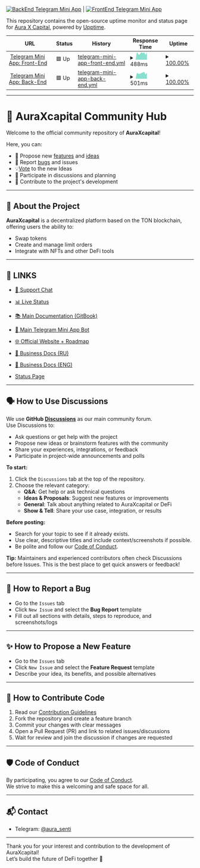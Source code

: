[![BackEnd Telegram Mini App](https://cronitor.io/badges/kziIRg/production/cQ70oUZu7-5MTfiTAZPV6_cgDD4.svg)](https://auraxterminal.cronitorstatus.com/) |
[![FrontEnd Telegram Mini App](https://cronitor.io/badges/Jo5pwY/production/DUwTi9FAkJjR3E5vEw0C9G4Vb5s.svg)](https://auraxterminal.cronitorstatus.com/)

This repository contains the open-source uptime monitor and status page for [Aura X Capital](https://status.auraxterminal.com), powered by [Upptime](https://github.com/upptime/upptime).

<!--start: status pages-->
<!-- This summary is generated by Upptime (https://github.com/upptime/upptime) -->
<!-- Do not edit this manually, your changes will be overwritten -->
<!-- prettier-ignore -->
| URL | Status | History | Response Time | Uptime |
| --- | ------ | ------- | ------------- | ------ |
| <img alt="" src="https://icons.duckduckgo.com/ip3/game-frontend-v2.auraxterminal.com.ico" height="13"> [Telegram Mini App: Front-End](https://game-frontend-v2.auraxterminal.com) | 🟩 Up | [telegram-mini-app-front-end.yml](https://github.com/AURA-x-CAPITAL/community/commits/HEAD/history/telegram-mini-app-front-end.yml) | <details><summary><img alt="Response time graph" src="./graphs/telegram-mini-app-front-end/response-time-week.png" height="20"> 488ms</summary><br><a href="https://status.auraxterminal.com/history/telegram-mini-app-front-end"><img alt="Response time 468" src="https://img.shields.io/endpoint?url=https%3A%2F%2Fraw.githubusercontent.com%2FAURA-x-CAPITAL%2Fcommunity%2FHEAD%2Fapi%2Ftelegram-mini-app-front-end%2Fresponse-time.json"></a><br><a href="https://status.auraxterminal.com/history/telegram-mini-app-front-end"><img alt="24-hour response time 393" src="https://img.shields.io/endpoint?url=https%3A%2F%2Fraw.githubusercontent.com%2FAURA-x-CAPITAL%2Fcommunity%2FHEAD%2Fapi%2Ftelegram-mini-app-front-end%2Fresponse-time-day.json"></a><br><a href="https://status.auraxterminal.com/history/telegram-mini-app-front-end"><img alt="7-day response time 488" src="https://img.shields.io/endpoint?url=https%3A%2F%2Fraw.githubusercontent.com%2FAURA-x-CAPITAL%2Fcommunity%2FHEAD%2Fapi%2Ftelegram-mini-app-front-end%2Fresponse-time-week.json"></a><br><a href="https://status.auraxterminal.com/history/telegram-mini-app-front-end"><img alt="30-day response time 480" src="https://img.shields.io/endpoint?url=https%3A%2F%2Fraw.githubusercontent.com%2FAURA-x-CAPITAL%2Fcommunity%2FHEAD%2Fapi%2Ftelegram-mini-app-front-end%2Fresponse-time-month.json"></a><br><a href="https://status.auraxterminal.com/history/telegram-mini-app-front-end"><img alt="1-year response time 468" src="https://img.shields.io/endpoint?url=https%3A%2F%2Fraw.githubusercontent.com%2FAURA-x-CAPITAL%2Fcommunity%2FHEAD%2Fapi%2Ftelegram-mini-app-front-end%2Fresponse-time-year.json"></a></details> | <details><summary><a href="https://status.auraxterminal.com/history/telegram-mini-app-front-end">100.00%</a></summary><a href="https://status.auraxterminal.com/history/telegram-mini-app-front-end"><img alt="All-time uptime 100.00%" src="https://img.shields.io/endpoint?url=https%3A%2F%2Fraw.githubusercontent.com%2FAURA-x-CAPITAL%2Fcommunity%2FHEAD%2Fapi%2Ftelegram-mini-app-front-end%2Fuptime.json"></a><br><a href="https://status.auraxterminal.com/history/telegram-mini-app-front-end"><img alt="24-hour uptime 100.00%" src="https://img.shields.io/endpoint?url=https%3A%2F%2Fraw.githubusercontent.com%2FAURA-x-CAPITAL%2Fcommunity%2FHEAD%2Fapi%2Ftelegram-mini-app-front-end%2Fuptime-day.json"></a><br><a href="https://status.auraxterminal.com/history/telegram-mini-app-front-end"><img alt="7-day uptime 100.00%" src="https://img.shields.io/endpoint?url=https%3A%2F%2Fraw.githubusercontent.com%2FAURA-x-CAPITAL%2Fcommunity%2FHEAD%2Fapi%2Ftelegram-mini-app-front-end%2Fuptime-week.json"></a><br><a href="https://status.auraxterminal.com/history/telegram-mini-app-front-end"><img alt="30-day uptime 100.00%" src="https://img.shields.io/endpoint?url=https%3A%2F%2Fraw.githubusercontent.com%2FAURA-x-CAPITAL%2Fcommunity%2FHEAD%2Fapi%2Ftelegram-mini-app-front-end%2Fuptime-month.json"></a><br><a href="https://status.auraxterminal.com/history/telegram-mini-app-front-end"><img alt="1-year uptime 100.00%" src="https://img.shields.io/endpoint?url=https%3A%2F%2Fraw.githubusercontent.com%2FAURA-x-CAPITAL%2Fcommunity%2FHEAD%2Fapi%2Ftelegram-mini-app-front-end%2Fuptime-year.json"></a></details>
| <img alt="" src="https://icons.duckduckgo.com/ip3/game-backend-v2.auraxterminal.com.ico" height="13"> [Telegram Mini App: Back-End](https://game-backend-v2.auraxterminal.com/docs) | 🟩 Up | [telegram-mini-app-back-end.yml](https://github.com/AURA-x-CAPITAL/community/commits/HEAD/history/telegram-mini-app-back-end.yml) | <details><summary><img alt="Response time graph" src="./graphs/telegram-mini-app-back-end/response-time-week.png" height="20"> 501ms</summary><br><a href="https://status.auraxterminal.com/history/telegram-mini-app-back-end"><img alt="Response time 476" src="https://img.shields.io/endpoint?url=https%3A%2F%2Fraw.githubusercontent.com%2FAURA-x-CAPITAL%2Fcommunity%2FHEAD%2Fapi%2Ftelegram-mini-app-back-end%2Fresponse-time.json"></a><br><a href="https://status.auraxterminal.com/history/telegram-mini-app-back-end"><img alt="24-hour response time 432" src="https://img.shields.io/endpoint?url=https%3A%2F%2Fraw.githubusercontent.com%2FAURA-x-CAPITAL%2Fcommunity%2FHEAD%2Fapi%2Ftelegram-mini-app-back-end%2Fresponse-time-day.json"></a><br><a href="https://status.auraxterminal.com/history/telegram-mini-app-back-end"><img alt="7-day response time 501" src="https://img.shields.io/endpoint?url=https%3A%2F%2Fraw.githubusercontent.com%2FAURA-x-CAPITAL%2Fcommunity%2FHEAD%2Fapi%2Ftelegram-mini-app-back-end%2Fresponse-time-week.json"></a><br><a href="https://status.auraxterminal.com/history/telegram-mini-app-back-end"><img alt="30-day response time 482" src="https://img.shields.io/endpoint?url=https%3A%2F%2Fraw.githubusercontent.com%2FAURA-x-CAPITAL%2Fcommunity%2FHEAD%2Fapi%2Ftelegram-mini-app-back-end%2Fresponse-time-month.json"></a><br><a href="https://status.auraxterminal.com/history/telegram-mini-app-back-end"><img alt="1-year response time 476" src="https://img.shields.io/endpoint?url=https%3A%2F%2Fraw.githubusercontent.com%2FAURA-x-CAPITAL%2Fcommunity%2FHEAD%2Fapi%2Ftelegram-mini-app-back-end%2Fresponse-time-year.json"></a></details> | <details><summary><a href="https://status.auraxterminal.com/history/telegram-mini-app-back-end">100.00%</a></summary><a href="https://status.auraxterminal.com/history/telegram-mini-app-back-end"><img alt="All-time uptime 100.00%" src="https://img.shields.io/endpoint?url=https%3A%2F%2Fraw.githubusercontent.com%2FAURA-x-CAPITAL%2Fcommunity%2FHEAD%2Fapi%2Ftelegram-mini-app-back-end%2Fuptime.json"></a><br><a href="https://status.auraxterminal.com/history/telegram-mini-app-back-end"><img alt="24-hour uptime 100.00%" src="https://img.shields.io/endpoint?url=https%3A%2F%2Fraw.githubusercontent.com%2FAURA-x-CAPITAL%2Fcommunity%2FHEAD%2Fapi%2Ftelegram-mini-app-back-end%2Fuptime-day.json"></a><br><a href="https://status.auraxterminal.com/history/telegram-mini-app-back-end"><img alt="7-day uptime 100.00%" src="https://img.shields.io/endpoint?url=https%3A%2F%2Fraw.githubusercontent.com%2FAURA-x-CAPITAL%2Fcommunity%2FHEAD%2Fapi%2Ftelegram-mini-app-back-end%2Fuptime-week.json"></a><br><a href="https://status.auraxterminal.com/history/telegram-mini-app-back-end"><img alt="30-day uptime 100.00%" src="https://img.shields.io/endpoint?url=https%3A%2F%2Fraw.githubusercontent.com%2FAURA-x-CAPITAL%2Fcommunity%2FHEAD%2Fapi%2Ftelegram-mini-app-back-end%2Fuptime-month.json"></a><br><a href="https://status.auraxterminal.com/history/telegram-mini-app-back-end"><img alt="1-year uptime 100.00%" src="https://img.shields.io/endpoint?url=https%3A%2F%2Fraw.githubusercontent.com%2FAURA-x-CAPITAL%2Fcommunity%2FHEAD%2Fapi%2Ftelegram-mini-app-back-end%2Fuptime-year.json"></a></details>

<!--end: status pages-->

---

# 🌟 AuraXcapital Community Hub

Welcome to the official community repository of **AuraXcapital**!

Here, you can:

- 📌 Propose new [features](https://github.com/AURA-x-CAPITAL/community/issues/2) and [ideas](https://github.com/AURA-x-CAPITAL/community/discussions/categories/ideas)
- 🐞 Report [bugs](https://github.com/AURA-x-CAPITAL/community/issues/1) and issues
- 💡[Vote](https://github.com/AURA-x-CAPITAL/community/discussions/categories/ideas) to the new Ideas
- 💬 Participate in discussions and planning
- 🤝 Contribute to the project's development

---

## 🚀 About the Project

**AuraXcapital** is a decentralized platform based on the TON blockchain, offering users the ability to:

- Swap tokens
- Create and manage limit orders
- Integrate with NFTs and other DeFi tools

---

## 🔗 LINKS

- [💬 Support Chat](https://t.me/aura_senti)
- [📊 Live Status](https://auraxterminal.cronitorstatus.com/)

- [📚 Main Documentation (GitBook)](https://auraxcapital-1.gitbook.io/auraxcapital)
- [🤖 Main Telegram Mini App Bot](https://t.me/auraxcryptobot)
- [🌐 Official Website + Roadmap](https://auraxcapital.io)
- [📄 Business Docs (RU)](https://auraxcapital.gitbook.io/auraxcapital-docs)
- [📄 Business Docs (ENG)](https://auraxcapital.gitbook.io/auraxcapital-docs-eng)
- [Status Page](https://status.auraxterminal.com/)

---

## 🗣️ How to Use Discussions

We use **GitHub [Discussions](https://github.com/AURA-x-CAPITAL/community/discussions)** as our main community forum.  
Use Discussions to:

- Ask questions or get help with the project
- Propose new ideas or brainstorm features with the community
- Share your experiences, integrations, or feedback
- Participate in project-wide announcements and polls

**To start:**

1. Click the `Discussions` tab at the top of the repository.
2. Choose the relevant category:
   - **Q&A**: Get help or ask technical questions
   - **Ideas & Proposals**: Suggest new features or improvements
   - **General**: Talk about anything related to AuraXcapital or DeFi
   - **Show & Tell**: Share your use case, integration, or results

**Before posting:**

- Search for your topic to see if it already exists.
- Use clear, descriptive titles and include context/screenshots if possible.
- Be polite and follow our [Code of Conduct](./CODE_OF_CONDUCT.md).

**Tip:** Maintainers and experienced contributors often check Discussions before Issues. This is the best place to get quick answers or feedback!

---

## 📝 How to Report a Bug

- Go to the `Issues` tab
- Click `New Issue` and select the **Bug Report** template
- Fill out all sections with details, steps to reproduce, and screenshots/logs

---

## ✨ How to Propose a New Feature

- Go to the `Issues` tab
- Click `New Issue` and select the **Feature Request** template
- Describe your idea, its benefits, and possible alternatives

---

## 🤝 How to Contribute Code

1. Read our [Contribution Guidelines](./CONTRIBUTING.md)
2. Fork the repository and create a feature branch
3. Commit your changes with clear messages
4. Open a Pull Request (PR) and link to related issues/discussions
5. Wait for review and join the discussion if changes are requested

---

## 🛡️ Code of Conduct

By participating, you agree to our [Code of Conduct](./CODE_OF_CONDUCT.md).  
We strive to make this a welcoming and safe space for all.

---

## 📬 Contact

- Telegram: [@aura_senti](https://t.me/aura_senti)

---

Thank you for your interest and contribution to the development of AuraXcapital!  
Let’s build the future of DeFi together 🚀
